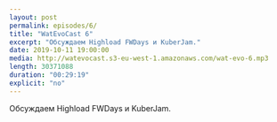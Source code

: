 ```yaml
---
layout: post
permalink: episodes/6/
title: "WatEvoCast 6"
excerpt: "Обсуждаем Highload FWDays и KuberJam."
date: 2019-10-11 19:00:00
media: http://watevocast.s3-eu-west-1.amazonaws.com/wat-evo-6.mp3
length: 30371088
duration: "00:29:19"
explicit: "no"
---
```


Обсуждаем Highload FWDays и KuberJam.
